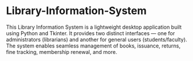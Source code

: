 # Library-Information-System
This Library Information System is a lightweight desktop application built using Python and Tkinter. It provides two distinct interfaces — one for administrators (librarians) and another for general users (students/faculty). The system enables seamless management of books, issuance, returns, fine tracking, membership renewal, and more.
